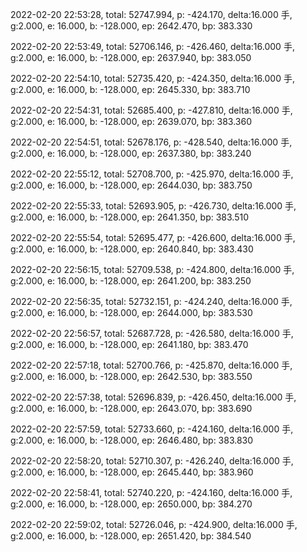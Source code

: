 2022-02-20 22:53:28, total: 52747.994, p: -424.170, delta:16.000 手, g:2.000, e: 16.000, b: -128.000, ep: 2642.470, bp: 383.330

2022-02-20 22:53:49, total: 52706.146, p: -426.460, delta:16.000 手, g:2.000, e: 16.000, b: -128.000, ep: 2637.940, bp: 383.050

2022-02-20 22:54:10, total: 52735.420, p: -424.350, delta:16.000 手, g:2.000, e: 16.000, b: -128.000, ep: 2645.330, bp: 383.710

2022-02-20 22:54:31, total: 52685.400, p: -427.810, delta:16.000 手, g:2.000, e: 16.000, b: -128.000, ep: 2639.070, bp: 383.360

2022-02-20 22:54:51, total: 52678.176, p: -428.540, delta:16.000 手, g:2.000, e: 16.000, b: -128.000, ep: 2637.380, bp: 383.240

2022-02-20 22:55:12, total: 52708.700, p: -425.970, delta:16.000 手, g:2.000, e: 16.000, b: -128.000, ep: 2644.030, bp: 383.750

2022-02-20 22:55:33, total: 52693.905, p: -426.730, delta:16.000 手, g:2.000, e: 16.000, b: -128.000, ep: 2641.350, bp: 383.510

2022-02-20 22:55:54, total: 52695.477, p: -426.600, delta:16.000 手, g:2.000, e: 16.000, b: -128.000, ep: 2640.840, bp: 383.430

2022-02-20 22:56:15, total: 52709.538, p: -424.800, delta:16.000 手, g:2.000, e: 16.000, b: -128.000, ep: 2641.200, bp: 383.250

2022-02-20 22:56:35, total: 52732.151, p: -424.240, delta:16.000 手, g:2.000, e: 16.000, b: -128.000, ep: 2644.000, bp: 383.530

2022-02-20 22:56:57, total: 52687.728, p: -426.580, delta:16.000 手, g:2.000, e: 16.000, b: -128.000, ep: 2641.180, bp: 383.470

2022-02-20 22:57:18, total: 52700.766, p: -425.870, delta:16.000 手, g:2.000, e: 16.000, b: -128.000, ep: 2642.530, bp: 383.550

2022-02-20 22:57:38, total: 52696.839, p: -426.450, delta:16.000 手, g:2.000, e: 16.000, b: -128.000, ep: 2643.070, bp: 383.690

2022-02-20 22:57:59, total: 52733.660, p: -424.160, delta:16.000 手, g:2.000, e: 16.000, b: -128.000, ep: 2646.480, bp: 383.830

2022-02-20 22:58:20, total: 52710.307, p: -426.240, delta:16.000 手, g:2.000, e: 16.000, b: -128.000, ep: 2645.440, bp: 383.960

2022-02-20 22:58:41, total: 52740.220, p: -424.160, delta:16.000 手, g:2.000, e: 16.000, b: -128.000, ep: 2650.000, bp: 384.270

2022-02-20 22:59:02, total: 52726.046, p: -424.900, delta:16.000 手, g:2.000, e: 16.000, b: -128.000, ep: 2651.420, bp: 384.540